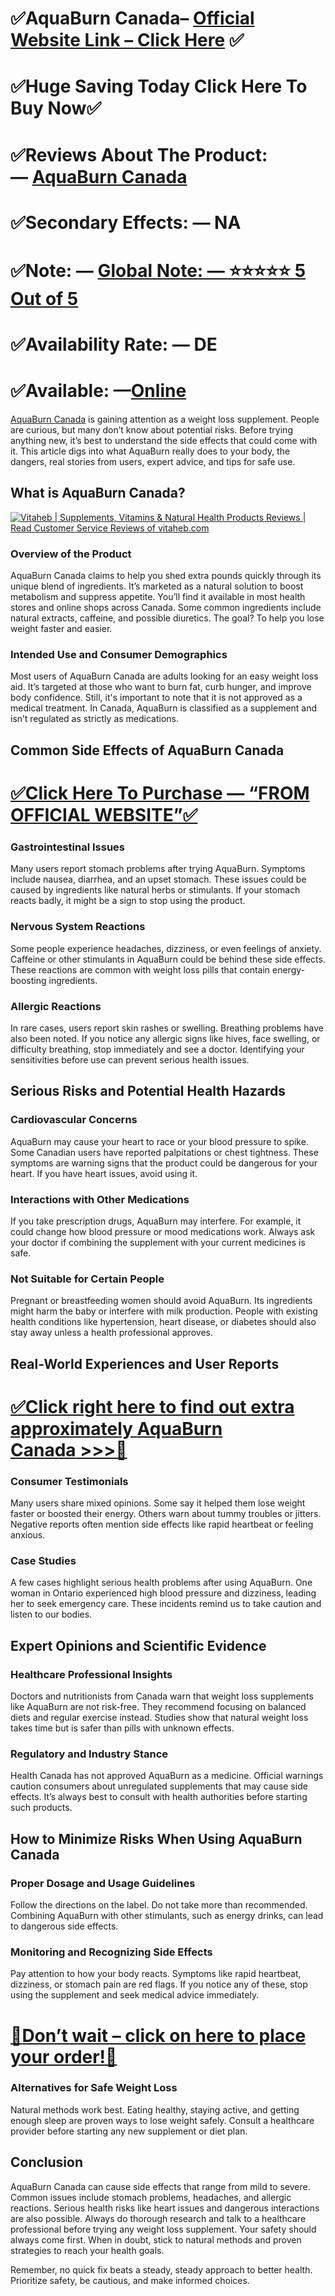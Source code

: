 <div class="markdown-heading" dir="auto">
<h1 class="heading-element" dir="auto" tabindex="-1">✅AquaBurn Canada&ndash;&nbsp;<a href="https://www.facebook.com/AquaBurnCA/" rel="nofollow">Official Website Link &ndash; Click Here</a>&nbsp;✅</h1>
<a id="user-content-aquaburn-canadaofficial-website-link--click-here" class="anchor" href="https://github.com/Rntureace/AquaBurn-Canada/#aquaburn-canadaofficial-website-link--click-here"></a></div>
<div class="markdown-heading" dir="auto">
<h1 class="heading-element" dir="auto" tabindex="-1">✅Huge Saving Today Click Here To Buy Now✅</h1>
<a id="user-content-huge-saving-today-click-here-to-buy-now" class="anchor" href="https://github.com/Rntureace/AquaBurn-Canada/#huge-saving-today-click-here-to-buy-now"></a></div>
<div class="markdown-heading" dir="auto">
<h1 class="heading-element" dir="auto" tabindex="-1">✅Reviews About The Product: &mdash;&nbsp;<a href="https://www.facebook.com/AquaBurnCA/" rel="nofollow">AquaBurn Canada</a></h1>
<a id="user-content-reviews-about-the-product-aquaburn-canada" class="anchor" href="https://github.com/Rntureace/AquaBurn-Canada/#reviews-about-the-product-aquaburn-canada"></a></div>
<div class="markdown-heading" dir="auto">
<h1 class="heading-element" dir="auto" tabindex="-1">✅Secondary Effects: &mdash; NA</h1>
<a id="user-content-secondary-effects--na" class="anchor" href="https://github.com/Rntureace/AquaBurn-Canada/#secondary-effects--na"></a></div>
<div class="markdown-heading" dir="auto">
<h1 class="heading-element" dir="auto" tabindex="-1">✅Note: &mdash;&nbsp;<a href="https://www.facebook.com/AquaBurnCA/" rel="nofollow">Global Note: &mdash; ⭐⭐⭐⭐⭐ 5 Out of 5</a></h1>
<h1 dir="auto">✅Availability Rate: &mdash; DE</h1>
<h1 dir="auto">✅Available: &mdash;<a href="https://www.facebook.com/AquaBurnCA/" rel="nofollow">Online</a></h1>
<p dir="auto"><a href="https://www.facebook.com/AquaBurnCA/" rel="nofollow">AquaBurn Canada</a>&nbsp;is gaining attention as a weight loss supplement. People are curious, but many don&rsquo;t know about potential risks. Before trying anything new, it&rsquo;s best to understand the side effects that could come with it. This article digs into what AquaBurn really does to your body, the dangers, real stories from users, expert advice, and tips for safe use.</p>
<a id="user-content-note-global-note---5-out-of-5availability-rate--deavailable-onlineaquaburn-canadais-gaining-attention-as-a-weight-loss-supplement-people-are-curious-but-many-dont-know-about-potential-risks-before-trying-anything-new-its-best-to-understand-the-side-effects-that-could-come-with-it-this-article-digs-into-what-aquaburn-really-does-to-your-body-the-dangers-real-stories-from-users-expert-advice-and-tips-for-safe-use" class="anchor" href="https://github.com/Rntureace/AquaBurn-Canada/#note-global-note---5-out-of-5availability-rate--deavailable-onlineaquaburn-canadais-gaining-attention-as-a-weight-loss-supplement-people-are-curious-but-many-dont-know-about-potential-risks-before-trying-anything-new-its-best-to-understand-the-side-effects-that-could-come-with-it-this-article-digs-into-what-aquaburn-really-does-to-your-body-the-dangers-real-stories-from-users-expert-advice-and-tips-for-safe-use"></a></div>
<div class="markdown-heading" dir="auto">
<h2 class="heading-element" dir="auto" tabindex="-1">What is AquaBurn Canada?</h2>
<a id="user-content-what-is-aquaburn-canada" class="anchor" href="https://github.com/Rntureace/AquaBurn-Canada/#what-is-aquaburn-canada"></a></div>
<p dir="auto"><a href="https://camo.githubusercontent.com/b2fb201897e0f8a25cd2bcba6d1681f89405a5cd5de851e5aa8aa3a5c8d035ac/68747470733a2f2f73332d65752d776573742d312e616d617a6f6e6177732e636f6d2f7470642f6c6f676f732f3637663863653335653563303465346531623266633031352f3078302e706e67" target="_blank" rel="noopener noreferrer nofollow"><img src="https://camo.githubusercontent.com/b2fb201897e0f8a25cd2bcba6d1681f89405a5cd5de851e5aa8aa3a5c8d035ac/68747470733a2f2f73332d65752d776573742d312e616d617a6f6e6177732e636f6d2f7470642f6c6f676f732f3637663863653335653563303465346531623266633031352f3078302e706e67" alt="Vitaheb | Supplements, Vitamins &amp; Natural Health Products Reviews | Read  Customer Service Reviews of vitaheb.com" data-canonical-src="https://s3-eu-west-1.amazonaws.com/tpd/logos/67f8ce35e5c04e4e1b2fc015/0x0.png" /></a></p>
<div class="markdown-heading" dir="auto">
<h3 class="heading-element" dir="auto" tabindex="-1">Overview of the Product</h3>
<a id="user-content-overview-of-the-product" class="anchor" href="https://github.com/Rntureace/AquaBurn-Canada/#overview-of-the-product"></a></div>
<p dir="auto">AquaBurn Canada claims to help you shed extra pounds quickly through its unique blend of ingredients. It&rsquo;s marketed as a natural solution to boost metabolism and suppress appetite. You&rsquo;ll find it available in most health stores and online shops across Canada. Some common ingredients include natural extracts, caffeine, and possible diuretics. The goal? To help you lose weight faster and easier.</p>
<div class="markdown-heading" dir="auto">
<h3 class="heading-element" dir="auto" tabindex="-1">Intended Use and Consumer Demographics</h3>
<a id="user-content-intended-use-and-consumer-demographics" class="anchor" href="https://github.com/Rntureace/AquaBurn-Canada/#intended-use-and-consumer-demographics"></a></div>
<p dir="auto">Most users of AquaBurn Canada are adults looking for an easy weight loss aid. It&rsquo;s targeted at those who want to burn fat, curb hunger, and improve body confidence. Still, it's important to note that it is not approved as a medical treatment. In Canada, AquaBurn is classified as a supplement and isn&rsquo;t regulated as strictly as medications.</p>
<div class="markdown-heading" dir="auto">
<h2 class="heading-element" dir="auto" tabindex="-1">Common Side Effects of AquaBurn Canada</h2>
<a id="user-content-common-side-effects-of-aquaburn-canada" class="anchor" href="https://github.com/Rntureace/AquaBurn-Canada/#common-side-effects-of-aquaburn-canada"></a></div>
<div class="markdown-heading" dir="auto">
<h1 class="heading-element" dir="auto" tabindex="-1"><a href="https://www.facebook.com/AquaBurnCA/" rel="nofollow">✅<span lang="en-US">Click Here To Purchase &mdash; &ldquo;FROM OFFICIAL WEBSITE&rdquo;✅</span></a></h1>
<a id="user-content-click-here-to-purchase--from-official-website" class="anchor" href="https://github.com/Rntureace/AquaBurn-Canada/#click-here-to-purchase--from-official-website"></a></div>
<div class="markdown-heading" dir="auto">
<h3 class="heading-element" dir="auto" tabindex="-1">Gastrointestinal Issues</h3>
<a id="user-content-gastrointestinal-issues" class="anchor" href="https://github.com/Rntureace/AquaBurn-Canada/#gastrointestinal-issues"></a></div>
<p dir="auto">Many users report stomach problems after trying AquaBurn. Symptoms include nausea, diarrhea, and an upset stomach. These issues could be caused by ingredients like natural herbs or stimulants. If your stomach reacts badly, it might be a sign to stop using the product.</p>
<div class="markdown-heading" dir="auto">
<h3 class="heading-element" dir="auto" tabindex="-1">Nervous System Reactions</h3>
<a id="user-content-nervous-system-reactions" class="anchor" href="https://github.com/Rntureace/AquaBurn-Canada/#nervous-system-reactions"></a></div>
<p dir="auto">Some people experience headaches, dizziness, or even feelings of anxiety. Caffeine or other stimulants in AquaBurn could be behind these side effects. These reactions are common with weight loss pills that contain energy-boosting ingredients.</p>
<div class="markdown-heading" dir="auto">
<h3 class="heading-element" dir="auto" tabindex="-1">Allergic Reactions</h3>
<a id="user-content-allergic-reactions" class="anchor" href="https://github.com/Rntureace/AquaBurn-Canada/#allergic-reactions"></a></div>
<p dir="auto">In rare cases, users report skin rashes or swelling. Breathing problems have also been noted. If you notice any allergic signs like hives, face swelling, or difficulty breathing, stop immediately and see a doctor. Identifying your sensitivities before use can prevent serious health issues.</p>
<div class="markdown-heading" dir="auto">
<h2 class="heading-element" dir="auto" tabindex="-1">Serious Risks and Potential Health Hazards</h2>
<a id="user-content-serious-risks-and-potential-health-hazards" class="anchor" href="https://github.com/Rntureace/AquaBurn-Canada/#serious-risks-and-potential-health-hazards"></a></div>
<div class="markdown-heading" dir="auto">
<h3 class="heading-element" dir="auto" tabindex="-1">Cardiovascular Concerns</h3>
<a id="user-content-cardiovascular-concerns" class="anchor" href="https://github.com/Rntureace/AquaBurn-Canada/#cardiovascular-concerns"></a></div>
<p dir="auto">AquaBurn may cause your heart to race or your blood pressure to spike. Some Canadian users have reported palpitations or chest tightness. These symptoms are warning signs that the product could be dangerous for your heart. If you have heart issues, avoid using it.</p>
<div class="markdown-heading" dir="auto">
<h3 class="heading-element" dir="auto" tabindex="-1">Interactions with Other Medications</h3>
<a id="user-content-interactions-with-other-medications" class="anchor" href="https://github.com/Rntureace/AquaBurn-Canada/#interactions-with-other-medications"></a></div>
<p dir="auto">If you take prescription drugs, AquaBurn may interfere. For example, it could change how blood pressure or mood medications work. Always ask your doctor if combining the supplement with your current medicines is safe.</p>
<div class="markdown-heading" dir="auto">
<h3 class="heading-element" dir="auto" tabindex="-1">Not Suitable for Certain People</h3>
<a id="user-content-not-suitable-for-certain-people" class="anchor" href="https://github.com/Rntureace/AquaBurn-Canada/#not-suitable-for-certain-people"></a></div>
<p dir="auto">Pregnant or breastfeeding women should avoid AquaBurn. Its ingredients might harm the baby or interfere with milk production. People with existing health conditions like hypertension, heart disease, or diabetes should also stay away unless a health professional approves.</p>
<div class="markdown-heading" dir="auto">
<h2 class="heading-element" dir="auto" tabindex="-1">Real-World Experiences and User Reports</h2>
<a id="user-content-real-world-experiences-and-user-reports" class="anchor" href="https://github.com/Rntureace/AquaBurn-Canada/#real-world-experiences-and-user-reports"></a></div>
<div class="markdown-heading" dir="auto">
<h1 class="heading-element" dir="auto" tabindex="-1"><a href="https://www.facebook.com/AquaBurnCA/" rel="nofollow">✅<span lang="en-US">Click right here to find out extra approximately&nbsp;</span><span lang="en-US">AquaBurn Canada</span><span lang="en-US">&nbsp;&gt;&gt;&gt;🛒</span></a></h1>
<a id="user-content-click-right-here-to-find-out-extra-approximatelyaquaburn-canada" class="anchor" href="https://github.com/Rntureace/AquaBurn-Canada/#click-right-here-to-find-out-extra-approximatelyaquaburn-canada"></a></div>
<div class="markdown-heading" dir="auto">
<h3 class="heading-element" dir="auto" tabindex="-1">Consumer Testimonials</h3>
<a id="user-content-consumer-testimonials" class="anchor" href="https://github.com/Rntureace/AquaBurn-Canada/#consumer-testimonials"></a></div>
<p dir="auto">Many users share mixed opinions. Some say it helped them lose weight faster or boosted their energy. Others warn about tummy troubles or jitters. Negative reports often mention side effects like rapid heartbeat or feeling anxious.</p>
<div class="markdown-heading" dir="auto">
<h3 class="heading-element" dir="auto" tabindex="-1">Case Studies</h3>
<a id="user-content-case-studies" class="anchor" href="https://github.com/Rntureace/AquaBurn-Canada/#case-studies"></a></div>
<p dir="auto">A few cases highlight serious health problems after using AquaBurn. One woman in Ontario experienced high blood pressure and dizziness, leading her to seek emergency care. These incidents remind us to take caution and listen to our bodies.</p>
<div class="markdown-heading" dir="auto">
<h2 class="heading-element" dir="auto" tabindex="-1">Expert Opinions and Scientific Evidence</h2>
<a id="user-content-expert-opinions-and-scientific-evidence" class="anchor" href="https://github.com/Rntureace/AquaBurn-Canada/#expert-opinions-and-scientific-evidence"></a></div>
<div class="markdown-heading" dir="auto">
<h3 class="heading-element" dir="auto" tabindex="-1">Healthcare Professional Insights</h3>
<a id="user-content-healthcare-professional-insights" class="anchor" href="https://github.com/Rntureace/AquaBurn-Canada/#healthcare-professional-insights"></a></div>
<p dir="auto">Doctors and nutritionists from Canada warn that weight loss supplements like AquaBurn are not risk-free. They recommend focusing on balanced diets and regular exercise instead. Studies show that natural weight loss takes time but is safer than pills with unknown effects.</p>
<div class="markdown-heading" dir="auto">
<h3 class="heading-element" dir="auto" tabindex="-1">Regulatory and Industry Stance</h3>
<a id="user-content-regulatory-and-industry-stance" class="anchor" href="https://github.com/Rntureace/AquaBurn-Canada/#regulatory-and-industry-stance"></a></div>
<p dir="auto">Health Canada has not approved AquaBurn as a medicine. Official warnings caution consumers about unregulated supplements that may cause side effects. It&rsquo;s always best to consult with health authorities before starting such products.</p>
<div class="markdown-heading" dir="auto">
<h2 class="heading-element" dir="auto" tabindex="-1">How to Minimize Risks When Using AquaBurn Canada</h2>
<a id="user-content-how-to-minimize-risks-when-using-aquaburn-canada" class="anchor" href="https://github.com/Rntureace/AquaBurn-Canada/#how-to-minimize-risks-when-using-aquaburn-canada"></a></div>
<div class="markdown-heading" dir="auto">
<h3 class="heading-element" dir="auto" tabindex="-1">Proper Dosage and Usage Guidelines</h3>
<a id="user-content-proper-dosage-and-usage-guidelines" class="anchor" href="https://github.com/Rntureace/AquaBurn-Canada/#proper-dosage-and-usage-guidelines"></a></div>
<p dir="auto">Follow the directions on the label. Do not take more than recommended. Combining AquaBurn with other stimulants, such as energy drinks, can lead to dangerous side effects.</p>
<div class="markdown-heading" dir="auto">
<h3 class="heading-element" dir="auto" tabindex="-1">Monitoring and Recognizing Side Effects</h3>
<a id="user-content-monitoring-and-recognizing-side-effects" class="anchor" href="https://github.com/Rntureace/AquaBurn-Canada/#monitoring-and-recognizing-side-effects"></a></div>
<p dir="auto">Pay attention to how your body reacts. Symptoms like rapid heartbeat, dizziness, or stomach pain are red flags. If you notice any of these, stop using the supplement and seek medical advice immediately.</p>
<div class="markdown-heading" dir="auto">
<h1 class="heading-element" dir="auto" tabindex="-1"><a href="https://www.facebook.com/AquaBurnCA/" rel="nofollow">💸<span lang="en-US">Don&rsquo;t wait &ndash; click on here to place your order!🤑</span></a></h1>
<a id="user-content-dont-wait--click-on-here-to-place-your-order" class="anchor" href="https://github.com/Rntureace/AquaBurn-Canada/#dont-wait--click-on-here-to-place-your-order"></a></div>
<div class="markdown-heading" dir="auto">
<h3 class="heading-element" dir="auto" tabindex="-1">Alternatives for Safe Weight Loss</h3>
<a id="user-content-alternatives-for-safe-weight-loss" class="anchor" href="https://github.com/Rntureace/AquaBurn-Canada/#alternatives-for-safe-weight-loss"></a></div>
<p dir="auto">Natural methods work best. Eating healthy, staying active, and getting enough sleep are proven ways to lose weight safely. Consult a healthcare provider before starting any new supplement or diet plan.</p>
<div class="markdown-heading" dir="auto">
<h2 class="heading-element" dir="auto" tabindex="-1">Conclusion</h2>
<a id="user-content-conclusion" class="anchor" href="https://github.com/Rntureace/AquaBurn-Canada/#conclusion"></a></div>
<p dir="auto">AquaBurn Canada can cause side effects that range from mild to severe. Common issues include stomach problems, headaches, and allergic reactions. Serious health risks like heart issues and dangerous interactions are also possible. Always do thorough research and talk to a healthcare professional before trying any weight loss supplement. Your safety should always come first. When in doubt, stick to natural methods and proven strategies to reach your health goals.</p>
<p dir="auto">Remember, no quick fix beats a steady, steady approach to better health. Prioritize safety, be cautious, and make informed choices.</p>
<p dir="auto">&nbsp;</p>
